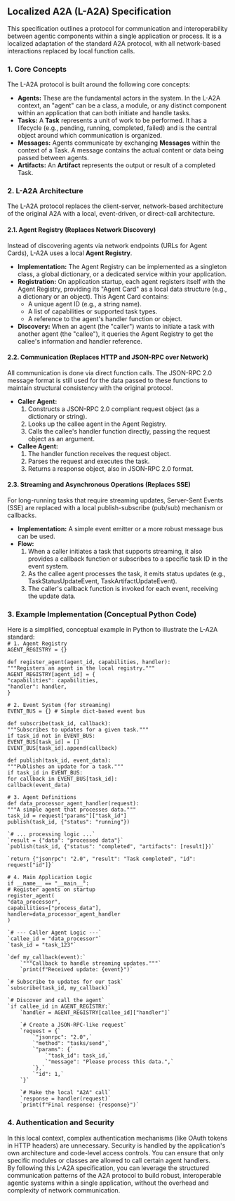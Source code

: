 
## **Localized A2A (L-A2A) Specification**

This specification outlines a protocol for communication and interoperability between agentic components within a single application or process. It is a localized adaptation of the standard A2A protocol, with all network-based interactions replaced by local function calls.

### **1\. Core Concepts**

The L-A2A protocol is built around the following core concepts:

* **Agents:** These are the fundamental actors in the system. In the L-A2A context, an "agent" can be a class, a module, or any distinct component within an application that can both initiate and handle tasks.  
* **Tasks:** A **Task** represents a unit of work to be performed. It has a lifecycle (e.g., pending, running, completed, failed) and is the central object around which communication is organized.  
* **Messages:** Agents communicate by exchanging **Messages** within the context of a Task. A message contains the actual content or data being passed between agents.  
* **Artifacts:** An **Artifact** represents the output or result of a completed Task.

### **2\. L-A2A Architecture**

The L-A2A protocol replaces the client-server, network-based architecture of the original A2A with a local, event-driven, or direct-call architecture.

#### **2.1. Agent Registry (Replaces Network Discovery)**

Instead of discovering agents via network endpoints (URLs for Agent Cards), L-A2A uses a local **Agent Registry**.

* **Implementation:** The Agent Registry can be implemented as a singleton class, a global dictionary, or a dedicated service within your application.  
* **Registration:** On application startup, each agent registers itself with the Agent Registry, providing its "Agent Card" as a local data structure (e.g., a dictionary or an object). This Agent Card contains:  
  * A unique agent ID (e.g., a string name).  
  * A list of capabilities or supported task types.  
  * A reference to the agent's handler function or object.  
* **Discovery:** When an agent (the "caller") wants to initiate a task with another agent (the "callee"), it queries the Agent Registry to get the callee's information and handler reference.

#### **2.2. Communication (Replaces HTTP and JSON-RPC over Network)**

All communication is done via direct function calls. The JSON-RPC 2.0 message format is still used for the data passed to these functions to maintain structural consistency with the original protocol.

* **Caller Agent:**  
  1. Constructs a JSON-RPC 2.0 compliant request object (as a dictionary or string).  
  2. Looks up the callee agent in the Agent Registry.  
  3. Calls the callee's handler function directly, passing the request object as an argument.  
* **Callee Agent:**  
  1. The handler function receives the request object.  
  2. Parses the request and executes the task.  
  3. Returns a response object, also in JSON-RPC 2.0 format.

#### **2.3. Streaming and Asynchronous Operations (Replaces SSE)**

For long-running tasks that require streaming updates, Server-Sent Events (SSE) are replaced with a local publish-subscribe (pub/sub) mechanism or callbacks.

* **Implementation:** A simple event emitter or a more robust message bus can be used.  
* **Flow:**  
  1. When a caller initiates a task that supports streaming, it also provides a callback function or subscribes to a specific task ID in the event system.  
  2. As the callee agent processes the task, it emits status updates (e.g., TaskStatusUpdateEvent, TaskArtifactUpdateEvent).  
  3. The caller's callback function is invoked for each event, receiving the update data.

### **3\. Example Implementation (Conceptual Python Code)**

Here is a simplified, conceptual example in Python to illustrate the L-A2A standard:  
`# 1. Agent Registry`  
`AGENT_REGISTRY = {}`

`def register_agent(agent_id, capabilities, handler):`  
    `"""Registers an agent in the local registry."""`  
    `AGENT_REGISTRY[agent_id] = {`  
        `"capabilities": capabilities,`  
        `"handler": handler,`  
    `}`

`# 2. Event System (for streaming)`  
`EVENT_BUS = {} # Simple dict-based event bus`

`def subscribe(task_id, callback):`  
    `"""Subscribes to updates for a given task."""`  
    `if task_id not in EVENT_BUS:`  
        `EVENT_BUS[task_id] = []`  
    `EVENT_BUS[task_id].append(callback)`

`def publish(task_id, event_data):`  
    `"""Publishes an update for a task."""`  
    `if task_id in EVENT_BUS:`  
        `for callback in EVENT_BUS[task_id]:`  
            `callback(event_data)`

`# 3. Agent Definitions`  
`def data_processor_agent_handler(request):`  
    `"""A simple agent that processes data."""`  
    `task_id = request["params"]["task_id"]`  
    `publish(task_id, {"status": "running"})`  
      
    `# ... processing logic ...`  
    `result = {"data": "processed data"}`  
    `publish(task_id, {"status": "completed", "artifacts": [result]})`  
      
    `return {"jsonrpc": "2.0", "result": "Task completed", "id": request["id"]}`

`# 4. Main Application Logic`  
`if __name__ == "__main__":`  
    `# Register agents on startup`  
    `register_agent(`  
        `"data_processor",`   
        `capabilities=["process_data"],`   
        `handler=data_processor_agent_handler`  
    `)`

    `# --- Caller Agent Logic ---`  
    `callee_id = "data_processor"`  
    `task_id = "task_123"`

    `def my_callback(event):`  
        `"""Callback to handle streaming updates."""`  
        `print(f"Received update: {event}")`

    `# Subscribe to updates for our task`  
    `subscribe(task_id, my_callback)`

    `# Discover and call the agent`  
    `if callee_id in AGENT_REGISTRY:`  
        `handler = AGENT_REGISTRY[callee_id]["handler"]`  
          
        `# Create a JSON-RPC-like request`  
        `request = {`  
            `"jsonrpc": "2.0",`  
            `"method": "tasks/send",`  
            `"params": {`  
                `"task_id": task_id,`  
                `"message": "Please process this data.",`  
            `},`  
            `"id": 1,`  
        `}`  
          
        `# Make the local "A2A" call`  
        `response = handler(request)`  
        `print(f"Final response: {response}")`

### **4\. Authentication and Security**

In this local context, complex authentication mechanisms (like OAuth tokens in HTTP headers) are unnecessary. Security is handled by the application's own architecture and code-level access controls. You can ensure that only specific modules or classes are allowed to call certain agent handlers.  
By following this L-A2A specification, you can leverage the structured communication patterns of the A2A protocol to build robust, interoperable agentic systems within a single application, without the overhead and complexity of network communication.